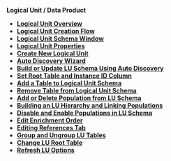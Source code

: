 <strong>Logical Unit / Data Product<strong>

<ul>
    <li><a href="/articles/03_logical_units/01_LU_overview.md">Logical Unit Overview</a></li>
    <li><a href="/articles/03_logical_units/02_create_a_logical_unit_flow.md">Logical Unit Creation Flow</a></li>
	<li><a href="/articles/03_logical_units/03_LU_schema_window.md">Logical Unit Schema Window</a></li>
	<studio><li><a href="/articles/03_logical_units/04_LU_properties.md">Logical Unit Properties</a></li></studio>
	<li><a href="/articles/03_logical_units/05_create_a_new_LU_object.md">Create New Logical Unit</a></li>
	<studio><li><a href="/articles/03_logical_units/06_auto_discovery_wizard.md">Auto Discovery Wizard</a></li></studio>
	<studio><li><a href="/articles/03_logical_units/07_build__or_update_an_LU_schema.md">Build or Update LU Schema Using Auto Discovery</a></li></studio>
	<li><a href="/articles/03_logical_units/08_define_root_table_and_instance_ID_LU_schema.md">Set Root Table and Instance ID Column</a></li>
	<li><a href="/articles/03_logical_units/09_add_table_to_a_schema.md">Add a Table to Logical Unit Schema</a></li>
	<li><a href="/articles/03_logical_units/10_delete_table_from_a_schema.md">Remove Table from Logical Unit Schema</a></li>
	<li><a href="/articles/03_logical_units/11_add_delete_table_population.md">Add or Delete Population from LU Schema</a></li>
	<li><a href="/articles/03_logical_units/12_LU_hierarchy_and_linking_table_population.md">Building an LU Hierarchy and Linking Populations</a></li>
	<li><a href="/articles/03_logical_units/13_disable_enable_populations_in_schema.md">Disable and Enable Populations in LU Schema</a></li>
	<li><a href="/articles/03_logical_units/14_edit%20enrichment%20order.md">Edit Enrichment Order</a></li>
	<li><a href="/articles/03_logical_units/15_LU_schema_edit_reference_tab.md">Editing References Tab</a></li>
	<li><a href="/articles/03_logical_units/16_LU_schema_group_and_ungroup_tables.md">Group and Ungroup LU Tables</a></li>
	<li><a href="/articles/03_logical_units/17_LU_schema_change_root_table.md">Change LU Root Table</a></li>
	<li><a href="/articles/03_logical_units/18_LU_schema_refresh_LU_options.md">Refresh LU Options</a></li>
</ul>







